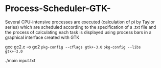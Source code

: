 # Process-Scheduler-GTK-
Several CPU-intensive processes are executed (calculation of pi by Taylor series) which are scheduled according to the specification of a .txt file and the process of calculating each task is displayed using process bars in a graphical interface created with GTK

gcc gc2.c -o gc2 `pkg-config --cflags gtk+-3.0` `pkg-config --libs gtk+-3.0`

./main input.txt
